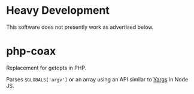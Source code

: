 # Heavy Development
This software does not presently work as advertised below.

# php-coax
Replacement for getopts in PHP.  

Parses `$GLOBALS['argv']` or an array using an API similar to [Yargs](https://www.npmjs.com/package/yargs) in Node JS.
